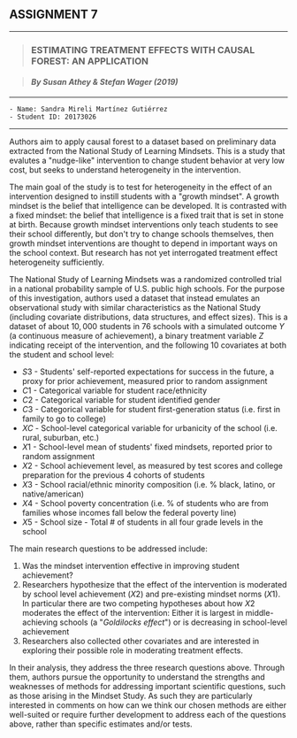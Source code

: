 
## ASSIGNMENT 7 
---

> ###  **ESTIMATING TREATMENT EFFECTS WITH CAUSAL FOREST: AN APPLICATION**

> #### *By Susan Athey & Stefan Wager (2019)*

______

    - Name: Sandra Mireli Martínez Gutiérrez
    - Student ID: 20173026
______

Authors aim to apply causal forest to a dataset based on preliminary data extracted from the National Study of Learning Mindsets. This is a study that evalutes a "nudge-like" intervention to change student behavior at very low cost, but seeks to understand heterogeneity in the intervention. 

The main goal of the study is to test for heterogeneity in the effect of an intervention designed to instill students with a "growth mindset". A growth mindset is the belief that intelligence can be developed. It is contrasted with a fixed mindset: the belief that intelligence is a fixed trait that is set in stone at birth. Because growth mindset interventions only teach students to see their school differently, but don't try to change schools themselves, then growth mindset interventions are thought to depend in important ways on the school context. But research has not yet interrogated treatment effect heterogeneity sufficiently.

The National Study of Learning Mindsets was a randomized controlled trial in a national probability sample of U.S. public high schools. For the purpose of this investigation, authors used a dataset that instead emulates an observational study with similar characteristics as the National Study (including covariate distributions, data structures, and effect sizes). This is a dataset of about $10,000$ students in $76$ schools with a simulated outcome $Y$ (a continuous measure of achievement), a binary treatment variable $Z$ indicating receipt of the intervention, and the following $10$ covariates at both the student and school level:

* $S3$ - Students' self-reported expectations for success in the future, a proxy for prior achievement, measured prior to random assignment
* $C1$ - Categorical variable for student race/ethnicity 
* $C2$ - Categorical variable for student identified gender
* $C3$ - Categorical variable for student first-generation status (i.e. first in family to go to college)
* $XC$ - School-level categorical variable for urbanicity of the school (i.e. rural, suburban, etc.)
* $X1$ - School-level mean of students' fixed mindsets, reported prior to random assignment
* $X2$ - School achievement level, as measured by test scores and college preparation for the previous 4 cohorts of students
* $X3$ - School racial/ethnic minority composition (i.e. % black, latino, or native/american)
* $X4$ - School poverty concentration (i.e. % of students who are from families whose incomes fall below the federal poverty line)
* $X5$ - School size - Total # of students in all four grade levels in the school

The main research questions to be addressed include:

1. Was the mindset intervention effective in improving student achievement?
2. Researchers hypothesize that the effect of the intervention is moderated by school level achievement $(X2)$ and pre-existing mindset norms $(X1)$. In particular there are two competing hypotheses about how $X2$ moderates the effect of the intervention: Either it is largest in middle-achieving schools (a "*Goldilocks effect*") or is decreasing in school-level achievement
3. Researchers also collected other covariates and are interested in exploring their possible role in moderating treatment effects.

In their analysis, they address the three research questions above. Through them, authors pursue the opportunity to understand the strengths and weaknesses of methods for addressing important scientific questions, such as those arising in the Mindset Study. As such they are particularly interested in comments on how can we think our chosen methods are either well-suited or require further development to address each of the questions above, rather than specific estimates and/or tests.